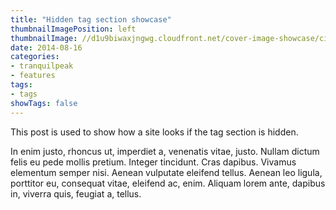 ```yaml
---
title: "Hidden tag section showcase"
thumbnailImagePosition: left
thumbnailImage: //d1u9biwaxjngwg.cloudfront.net/cover-image-showcase/city-750.jpg
date: 2014-08-16
categories:
- tranquilpeak
- features
tags:
- tags
showTags: false
---
```


This post is used to show how a site looks if the tag section is hidden.
<!--more-->

In enim justo, rhoncus ut, imperdiet a, venenatis vitae, justo. Nullam dictum felis eu pede mollis pretium. Integer tincidunt. Cras dapibus. Vivamus elementum semper nisi. Aenean vulputate eleifend tellus. Aenean leo ligula, porttitor eu, consequat vitae, eleifend ac, enim. Aliquam lorem ante, dapibus in, viverra quis, feugiat a, tellus.
